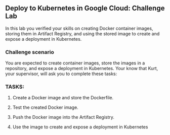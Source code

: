 ## Deploy to Kubernetes in Google Cloud: Challenge Lab

In this lab you verified your skills on creating Docker container images, storing them in Artifact Registry, and using the stored image to create and expose a deployment in Kubernetes.

### Challenge scenario

You are expected to create container images, store the images in a repository, and expose a deployment in Kubernetes. Your know that Kurt, your supervisor, will ask you to complete these tasks:

### TASKS:
1. Create a Docker image and store the Dockerfile.

2. Test the created Docker image.

3. Push the Docker image into the Artifact Registry.

4. Use the image to create and expose a deployment in Kubernetes

